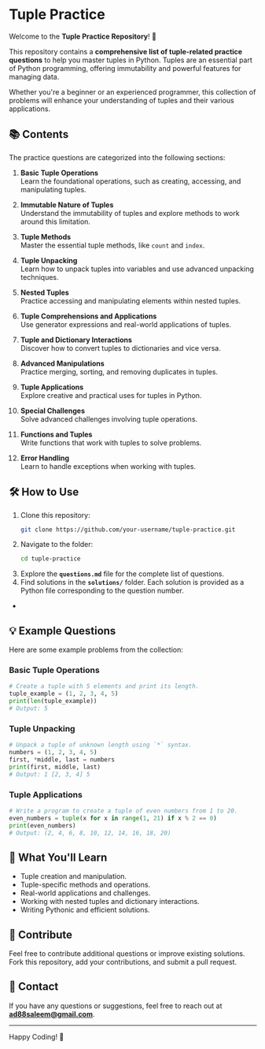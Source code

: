 
# Tuple Practice 

Welcome to the **Tuple Practice Repository**! 🎉

This repository contains a **comprehensive list of tuple-related practice questions** to help you master tuples in Python. Tuples are an essential part of Python programming, offering immutability and powerful features for managing data. 

Whether you're a beginner or an experienced programmer, this collection of problems will enhance your understanding of tuples and their various applications.



## 📚 **Contents**
The practice questions are categorized into the following sections:

1. **Basic Tuple Operations**  
   Learn the foundational operations, such as creating, accessing, and manipulating tuples.  

2. **Immutable Nature of Tuples**  
   Understand the immutability of tuples and explore methods to work around this limitation.  

3. **Tuple Methods**  
   Master the essential tuple methods, like `count` and `index`.  

4. **Tuple Unpacking**  
   Learn how to unpack tuples into variables and use advanced unpacking techniques.  

5. **Nested Tuples**  
   Practice accessing and manipulating elements within nested tuples.  

6. **Tuple Comprehensions and Applications**  
   Use generator expressions and real-world applications of tuples.  

7. **Tuple and Dictionary Interactions**  
   Discover how to convert tuples to dictionaries and vice versa.  

8. **Advanced Manipulations**  
   Practice merging, sorting, and removing duplicates in tuples.  

9. **Tuple Applications**  
   Explore creative and practical uses for tuples in Python.  

10. **Special Challenges**  
    Solve advanced challenges involving tuple operations.  

11. **Functions and Tuples**  
    Write functions that work with tuples to solve problems.  

12. **Error Handling**  
    Learn to handle exceptions when working with tuples.  



## 🛠️ **How to Use**
1. Clone this repository:
   ```bash
   git clone https://github.com/your-username/tuple-practice.git
   ```
2. Navigate to the folder:
   ```bash
   cd tuple-practice
   ```
3. Explore the **`questions.md`** file for the complete list of questions.
4. Find solutions in the **`solutions/`** folder. Each solution is provided as a Python file corresponding to the question number.

-

## 💡 **Example Questions**
Here are some example problems from the collection:

### **Basic Tuple Operations**
```python
# Create a tuple with 5 elements and print its length.
tuple_example = (1, 2, 3, 4, 5)
print(len(tuple_example))
# Output: 5
```

### **Tuple Unpacking**
```python
# Unpack a tuple of unknown length using `*` syntax.
numbers = (1, 2, 3, 4, 5)
first, *middle, last = numbers
print(first, middle, last)
# Output: 1 [2, 3, 4] 5
```

### **Tuple Applications**
```python
# Write a program to create a tuple of even numbers from 1 to 20.
even_numbers = tuple(x for x in range(1, 21) if x % 2 == 0)
print(even_numbers)
# Output: (2, 4, 6, 8, 10, 12, 14, 16, 18, 20)
```



## 📌 **What You'll Learn**
- Tuple creation and manipulation.
- Tuple-specific methods and operations.
- Real-world applications and challenges.
- Working with nested tuples and dictionary interactions.
- Writing Pythonic and efficient solutions.



## 🤝 **Contribute**
Feel free to contribute additional questions or improve existing solutions. Fork this repository, add your contributions, and submit a pull request.



## 📧 **Contact**
If you have any questions or suggestions, feel free to reach out at **ad88saleem@gmail.com**.

---

Happy Coding! 🚀


